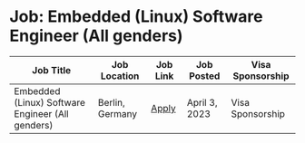# Job: Embedded (Linux) Software Engineer (All genders)

| Job Title | Job Location | Job Link | Job Posted | Visa Sponsorship |
| --- | --- | --- | --- | --- |
| Embedded (Linux) Software Engineer (All genders) | Berlin, Germany | [Apply](https://mbition.io/jobs/?job=1026583) | April 3, 2023 | Visa Sponsorship |
